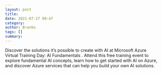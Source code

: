 ```yaml
---
layout: post
title: 
date: 2021-07-27 09:47
category: 
author: Branko 
tags: []
summary: 
---
```


Discover the solutions it’s possible to create with AI at Microsoft Azure Virtual Training Day: AI Fundamentals . Attend this free training event to explore fundamental AI concepts, learn how to get started with AI on Azure, and discover Azure services that can help you build your own AI solutions.